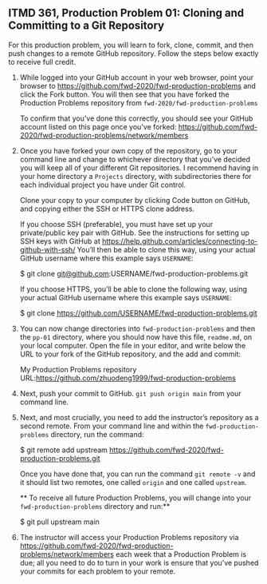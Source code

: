 ## ITMD 361, Production Problem 01: Cloning and Committing to a Git Repository

For this production problem, you will learn to fork, clone, commit, and then push changes to a
remote GitHub repository. Follow the steps below exactly to receive full credit.

1. While logged into your GitHub account in your web browser, point your browser to
   https://github.com/fwd-2020/fwd-production-problems and click the Fork button. You will then
   see that you have forked the Production Problems repository from
   `fwd-2020/fwd-production-problems`

   To confirm that you’ve done this correctly, you should see your GitHub account listed on this
   page once you’ve forked: https://github.com/fwd-2020/fwd-production-problems/network/members

2. Once you have forked your own copy of the repository, go to your command line and change to
   whichever directory that you’ve decided you will keep all of your different Git repositories. I
   recommend having in your home directory a `Projects` directory, with subdirectories there for
   each individual project you have under Git control.

   Clone your copy to your computer by clicking Code button on GitHub, and copying either the SSH or
   HTTPS clone address.

   If you choose SSH (preferable), you must have set up your private/public key pair with GitHub.
   See the instructions for setting up SSH keys with GitHub at
   https://help.github.com/articles/connecting-to-github-with-ssh/ You’ll then be able to clone this
   way, using your actual GitHub username where this example says `USERNAME`:

     $ git clone git@github.com:USERNAME/fwd-production-problems.git

   If you choose HTTPS, you’ll be able to clone the following way, using your actual GitHub username where
   this example says `USERNAME`:

     $ git clone https://github.com/USERNAME/fwd-production-problems.git

3. You can now change directories into `fwd-production-problems` and then the `pp-01` directory,
   where you should now have this file, `readme.md`, on your local computer. Open the file in your
   editor, and write below the URL to your fork of the GitHub repository, and the add and commit:

   My Production Problems repository URL:https://github.com/zhuodeng1999/fwd-production-problems

4. Next, push your commit to GitHub. `git push origin main` from your command line.

5. Next, and most crucially, you need to add the instructor’s repository as a second remote.
   From your command line and within the `fwd-production-problems` directory, run the command:

     $ git remote add upstream https://github.com/fwd-2020/fwd-production-problems.git

   Once you have done that, you can run the command `git remote -v` and it should list two remotes,
   one called `origin` and one called `upstream`.

   ** To receive all future Production Problems, you will change into your `fwd-production-problems`
   directory and run:**

     $ git pull upstream main

6. The instructor will access your Production Problems repository via
   https://github.com/fwd-2020/fwd-production-problems/network/members each week that a Production
   Problem is due; all you need to do to turn in your work is ensure that you’ve pushed your commits
   for each problem to your remote.
